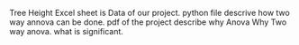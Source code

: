 Tree Height Excel sheet is Data of our project.
python file descrive how two way annova can be done.
pdf of the project describe why Anova Why Two way anova. what is significant.
